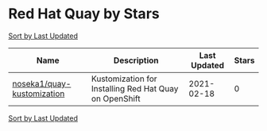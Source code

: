 # Red Hat Quay by Stars

[Sort by Last Updated](Red%20Hat%20Quay.Last%20Updated.md)

Name | Description | Last Updated | Stars 
--- | --- | --- | --- 
[noseka1/quay-kustomization](https://github.com/noseka1/quay-kustomization) | Kustomization for Installing Red Hat Quay on OpenShift | 2021-02-18 | 0 

[Sort by Last Updated](Red%20Hat%20Quay.Last%20Updated.md)